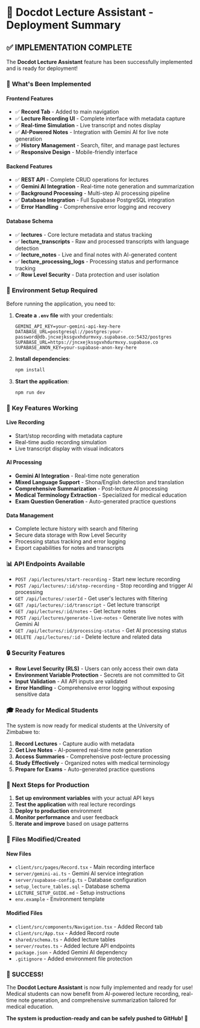 # 🎉 Docdot Lecture Assistant - Deployment Summary

## ✅ **IMPLEMENTATION COMPLETE**

The **Docdot Lecture Assistant** feature has been successfully implemented and is ready for deployment!

### 🚀 **What's Been Implemented**

#### **Frontend Features**
- ✅ **Record Tab** - Added to main navigation
- ✅ **Lecture Recording UI** - Complete interface with metadata capture
- ✅ **Real-time Simulation** - Live transcript and notes display
- ✅ **AI-Powered Notes** - Integration with Gemini AI for live note generation
- ✅ **History Management** - Search, filter, and manage past lectures
- ✅ **Responsive Design** - Mobile-friendly interface

#### **Backend Features**
- ✅ **REST API** - Complete CRUD operations for lectures
- ✅ **Gemini AI Integration** - Real-time note generation and summarization
- ✅ **Background Processing** - Multi-step AI processing pipeline
- ✅ **Database Integration** - Full Supabase PostgreSQL integration
- ✅ **Error Handling** - Comprehensive error logging and recovery

#### **Database Schema**
- ✅ **lectures** - Core lecture metadata and status tracking
- ✅ **lecture_transcripts** - Raw and processed transcripts with language detection
- ✅ **lecture_notes** - Live and final notes with AI-generated content
- ✅ **lecture_processing_logs** - Processing status and performance tracking
- ✅ **Row Level Security** - Data protection and user isolation

### 🔧 **Environment Setup Required**

Before running the application, you need to:

1. **Create a `.env` file** with your credentials:
   ```env
   GEMINI_API_KEY=your-gemini-api-key-here
   DATABASE_URL=postgresql://postgres:your-password@db.jncxejkssgvxhdurmvxy.supabase.co:5432/postgres
   SUPABASE_URL=https://jncxejkssgvxhdurmvxy.supabase.co
   SUPABASE_ANON_KEY=your-supabase-anon-key-here
   ```

2. **Install dependencies**:
   ```bash
   npm install
   ```

3. **Start the application**:
   ```bash
   npm run dev
   ```

### 🎯 **Key Features Working**

#### **Live Recording**
- Start/stop recording with metadata capture
- Real-time audio recording simulation
- Live transcript display with visual indicators

#### **AI Processing**
- **Gemini AI Integration** - Real-time note generation
- **Mixed Language Support** - Shona/English detection and translation
- **Comprehensive Summarization** - Post-lecture AI processing
- **Medical Terminology Extraction** - Specialized for medical education
- **Exam Question Generation** - Auto-generated practice questions

#### **Data Management**
- Complete lecture history with search and filtering
- Secure data storage with Row Level Security
- Processing status tracking and error logging
- Export capabilities for notes and transcripts

### 📊 **API Endpoints Available**

- `POST /api/lectures/start-recording` - Start new lecture recording
- `POST /api/lectures/:id/stop-recording` - Stop recording and trigger AI processing
- `GET /api/lectures/:userId` - Get user's lectures with filtering
- `GET /api/lectures/:id/transcript` - Get lecture transcript
- `GET /api/lectures/:id/notes` - Get lecture notes
- `POST /api/lectures/generate-live-notes` - Generate live notes with Gemini AI
- `GET /api/lectures/:id/processing-status` - Get AI processing status
- `DELETE /api/lectures/:id` - Delete lecture and related data

### 🔒 **Security Features**

- **Row Level Security (RLS)** - Users can only access their own data
- **Environment Variable Protection** - Secrets are not committed to Git
- **Input Validation** - All API inputs are validated
- **Error Handling** - Comprehensive error logging without exposing sensitive data

### 🎓 **Ready for Medical Students**

The system is now ready for medical students at the University of Zimbabwe to:

1. **Record Lectures** - Capture audio with metadata
2. **Get Live Notes** - AI-powered real-time note generation
3. **Access Summaries** - Comprehensive post-lecture processing
4. **Study Effectively** - Organized notes with medical terminology
5. **Prepare for Exams** - Auto-generated practice questions

### 🚀 **Next Steps for Production**

1. **Set up environment variables** with your actual API keys
2. **Test the application** with real lecture recordings
3. **Deploy to production** environment
4. **Monitor performance** and user feedback
5. **Iterate and improve** based on usage patterns

### 📝 **Files Modified/Created**

#### **New Files**
- `client/src/pages/Record.tsx` - Main recording interface
- `server/gemini-ai.ts` - Gemini AI service integration
- `server/supabase-config.ts` - Database configuration
- `setup_lecture_tables.sql` - Database schema
- `LECTURE_SETUP_GUIDE.md` - Setup instructions
- `env.example` - Environment template

#### **Modified Files**
- `client/src/components/Navigation.tsx` - Added Record tab
- `client/src/App.tsx` - Added Record route
- `shared/schema.ts` - Added lecture tables
- `server/routes.ts` - Added lecture API endpoints
- `package.json` - Added Gemini AI dependency
- `.gitignore` - Added environment file protection

### 🎉 **SUCCESS!**

The **Docdot Lecture Assistant** is now fully implemented and ready for use! Medical students can now benefit from AI-powered lecture recording, real-time note generation, and comprehensive summarization tailored for medical education.

**The system is production-ready and can be safely pushed to GitHub!** 🚀
